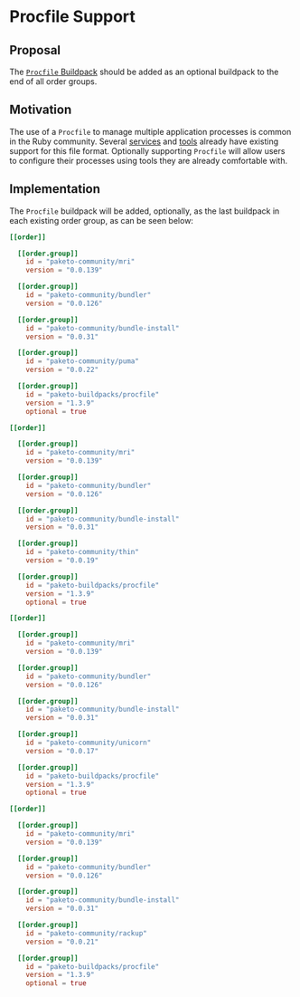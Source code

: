 # Procfile Support

## Proposal

The [`Procfile` Buildpack](https://github.com/paketo-buildpacks/procfile/)
should be added as an optional buildpack to the end of all order groups.

## Motivation

The use of a `Procfile` to manage multiple application processes is common in
the Ruby community. Several
[services](https://devcenter.heroku.com/articles/procfile) and
[tools](https://github.com/ddollar/foreman) already have existing support for
this file format. Optionally supporting `Procfile` will allow users to
configure their processes using tools they are already comfortable with.

## Implementation

The `Procfile` buildpack will be added, optionally, as the last buildpack in
each existing order group, as can be seen below:

```toml
[[order]]

  [[order.group]]
    id = "paketo-community/mri"
    version = "0.0.139"

  [[order.group]]
    id = "paketo-community/bundler"
    version = "0.0.126"

  [[order.group]]
    id = "paketo-community/bundle-install"
    version = "0.0.31"

  [[order.group]]
    id = "paketo-community/puma"
    version = "0.0.22"

  [[order.group]]
    id = "paketo-buildpacks/procfile"
    version = "1.3.9"
    optional = true

[[order]]

  [[order.group]]
    id = "paketo-community/mri"
    version = "0.0.139"

  [[order.group]]
    id = "paketo-community/bundler"
    version = "0.0.126"

  [[order.group]]
    id = "paketo-community/bundle-install"
    version = "0.0.31"

  [[order.group]]
    id = "paketo-community/thin"
    version = "0.0.19"

  [[order.group]]
    id = "paketo-buildpacks/procfile"
    version = "1.3.9"
    optional = true

[[order]]

  [[order.group]]
    id = "paketo-community/mri"
    version = "0.0.139"

  [[order.group]]
    id = "paketo-community/bundler"
    version = "0.0.126"

  [[order.group]]
    id = "paketo-community/bundle-install"
    version = "0.0.31"

  [[order.group]]
    id = "paketo-community/unicorn"
    version = "0.0.17"

  [[order.group]]
    id = "paketo-buildpacks/procfile"
    version = "1.3.9"
    optional = true

[[order]]

  [[order.group]]
    id = "paketo-community/mri"
    version = "0.0.139"

  [[order.group]]
    id = "paketo-community/bundler"
    version = "0.0.126"

  [[order.group]]
    id = "paketo-community/bundle-install"
    version = "0.0.31"

  [[order.group]]
    id = "paketo-community/rackup"
    version = "0.0.21"

  [[order.group]]
    id = "paketo-buildpacks/procfile"
    version = "1.3.9"
    optional = true
```
